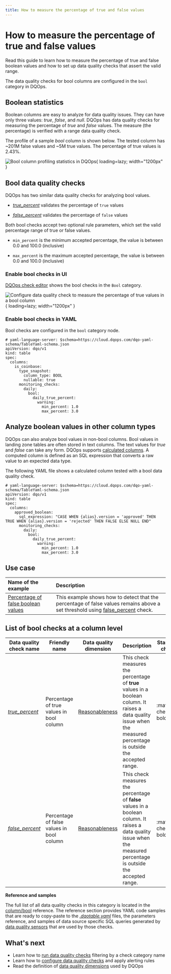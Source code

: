 ```yaml
---
title: How to measure the percentage of true and false values
---
```

# How to measure the percentage of true and false values
Read this guide to learn how to measure the percentage of true and false boolean values and how to set up data quality checks that assert the valid range.

The data quality checks for bool columns are configured in the `bool` category in DQOps.

## Boolean statistics
Boolean columns are easy to analyze for data quality issues. They can have only three values: *true*, *false*, and *null*. 
DQOps has data quality checks for measuring the percentage of *true* and *false* values.
The measure (the percentage) is verified with a range data quality check.

The profile of a sample *bool* column is shown below. The tested column has ~201M false values and ~5M true values.
The percentage of true values is 2.43%.

![Bool column profiling statistics in DQOps](https://dqops.com/docs/images/concepts/categories-of-data-quality-checks/bool-column-profile-min.png){ loading=lazy; width="1200px" }

## Bool data quality checks
DQOps has two similar data quality checks for analyzing bool values.

- [*true_percent*](../checks/column/bool/true-percent.md) validates the percentage of `true` values

- [*false_percent*](../checks/column/bool/false-percent.md) validates the percentage of `false` values

Both bool checks accept two optional rule parameters, which set the valid percentage range of true or false values.

- `min_percent` is the minimum accepted percentage, the value is between 0.0 and 100.0 (inclusive)

- `max_percent` is the maximum accepted percentage, the value is between 0.0 and 100.0 (inclusive)

### Enable bool checks in UI
[DQOps check editor](../dqo-concepts/dqops-user-interface-overview.md#check-editor) shows the bool checks in the `Bool` category.

![Configure data quality check to measure the percentage of true values in a bool column](https://dqops.com/docs/images/concepts/categories-of-data-quality-checks/boolean-true-percent-check-editor-warning-min.png){ loading=lazy; width="1200px" }

### Enable bool checks in YAML
Bool checks are configured in the `bool` category node.

``` { .yaml linenums="1" hl_lines="13-16" }
# yaml-language-server: $schema=https://cloud.dqops.com/dqo-yaml-schema/TableYaml-schema.json
apiVersion: dqo/v1
kind: table
spec:
  columns:
    is_coinbase:
      type_snapshot:
        column_type: BOOL
        nullable: true
      monitoring_checks:
        daily:
          bool:
            daily_true_percent:
              warning:
                min_percent: 1.0
                max_percent: 3.0
```


## Analyze boolean values in other column types
DQOps can also analyze bool values in non-bool columns. Bool values in landing zone tables are often stored in text columns. 
The text values for *true* and *false* can take any form. DQOps supports [calculated columns](../dqo-concepts/configuring-table-metadata.md#calculated-columns). 
A computed column is defined as an SQL expression that converts a raw value to an expected data type.

The following YAML file shows a calculated column tested with a bool data quality check.

``` { .yaml linenums="1" hl_lines="7 11-14" }
# yaml-language-server: $schema=https://cloud.dqops.com/dqo-yaml-schema/TableYaml-schema.json
apiVersion: dqo/v1
kind: table
spec:
  columns:
    approved_boolean:
      sql_expression: "CASE WHEN {alias}.version = 'approved' THEN TRUE WHEN {alias}.version = 'rejected' THEN FALSE ELSE NULL END" 
      monitoring_checks:
        daily:
          bool:
            daily_true_percent:
              warning:
                min_percent: 1.0
                max_percent: 3.0
```


## Use case
| **Name of the example**                                                                            | **Description**                                                                                                                                                         |
|:---------------------------------------------------------------------------------------------------|:------------------------------------------------------------------------------------------------------------------------------------------------------------------------|
| [Percentage of false boolean values](../examples/data-reasonability/percentage-of-false-values.md) | This example shows how to detect that the percentage of false values remains above a set threshold using [false_percent](../checks/column/bool/false-percent.md) check. |

## List of bool checks at a column level
| Data quality check name | Friendly name | Data quality dimension | Description | Standard check |
|-------------------------|---------------|------------------------|-------------|----------------|
|[*true_percent*](../checks/column/bool/true-percent.md)|Percentage of true values in bool column|[Reasonableness](../dqo-concepts/data-quality-dimensions.md#data-reasonableness)|This check measures the percentage of **true** values in a boolean column. It raises a data quality issue when the measured percentage is outside the accepted range.|:material-check-bold:|
|[*false_percent*](../checks/column/bool/false-percent.md)|Percentage of false values in bool column|[Reasonableness](../dqo-concepts/data-quality-dimensions.md#data-reasonableness)|This check measures the percentage of **false** values in a boolean column. It raises a data quality issue when the measured percentage is outside the accepted range.|:material-check-bold:|


**Reference and samples**

The full list of all data quality checks in this category is located in the [column/bool](../checks/column/bool/index.md) reference.
The reference section provides YAML code samples that are ready to copy-paste to the [*.dqotable.yaml*](../reference/yaml/TableYaml.md) files,
the parameters reference, and samples of data source specific SQL queries generated by [data quality sensors](../dqo-concepts/definition-of-data-quality-sensors.md)
that are used by those checks.

## What's next
- Learn how to [run data quality checks](../dqo-concepts/running-data-quality-checks.md#targeting-a-category-of-checks) filtering by a check category name
- Learn how to [configure data quality checks](../dqo-concepts/configuring-data-quality-checks-and-rules.md) and apply alerting rules
- Read the definition of [data quality dimensions](../dqo-concepts/data-quality-dimensions.md) used by DQOps
